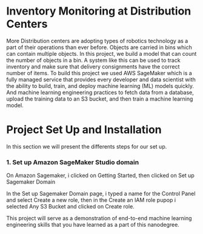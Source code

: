 # Inventory Monitoring at Distribution Centers
More Distribution centers are adopting types of robotics technology as a part of their operations than ever before. Objects are carried in bins which can contain multiple objects. In this project, we build a model that can count the number of objects in a bin. A system like this can be used to track inventory and make sure that delivery consignments have the correct number of items. To build this project we used AWS SageMaker which is a fully managed service that provides every developer and data scientist with the ability to build, train, and deploy machine learning (ML) models quickly. And machine learning engineering practices to fetch data from a database, upload the training data to an S3 bucket, and then train a machine learning model. 

# Project Set Up and Installation
In this section we will present the differents steps for our set up.
### 1. Set up Amazon SageMaker Studio domain
On Amazon Sagemaker, i clicked on Getting Started, then clicked on Set up Sagemaker Domain

In the Set up Sagemaker Domain page, i typed a name for the Control Panel and select Create a new role, then in the Create an IAM role pupop i selected Any S3 Bucket and clicked on Create role.



This project will serve as a demonstration of end-to-end machine learning engineering skills that you have learned as a part of this nanodegree.
